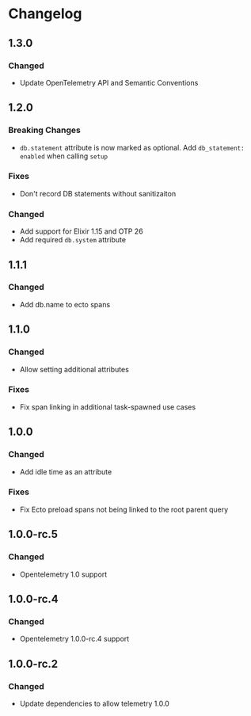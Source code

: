 # Changelog

## 1.3.0

### Changed

- Update OpenTelemetry API and Semantic Conventions

## 1.2.0

### Breaking Changes

- `db.statement` attribute is now marked as optional. Add `db_statement: enabled` when calling `setup`

### Fixes

- Don't record DB statements without sanitizaiton

### Changed

- Add support for Elixir 1.15 and OTP 26
- Add required `db.system` attribute

## 1.1.1

### Changed

- Add db.name to ecto spans

## 1.1.0

### Changed

- Allow setting additional attributes

### Fixes

- Fix span linking in additional task-spawned use cases

## 1.0.0

### Changed

- Add idle time as an attribute

### Fixes

- Fix Ecto preload spans not being linked to the root parent query

## 1.0.0-rc.5

### Changed

- Opentelemetry 1.0 support

## 1.0.0-rc.4

### Changed

- Opentelemetry 1.0.0-rc.4 support

## 1.0.0-rc.2

### Changed

- Update dependencies to allow telemetry 1.0.0

